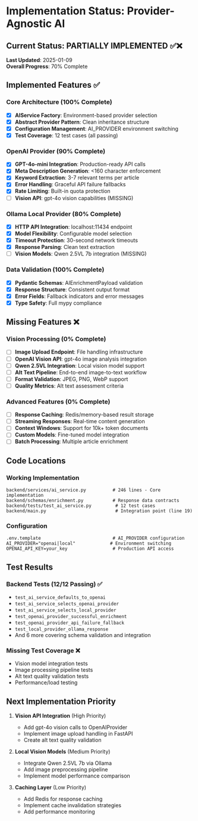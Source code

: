 # Implementation Status: Provider-Agnostic AI

## Current Status: PARTIALLY IMPLEMENTED ✅❌

**Last Updated**: 2025-01-09  
**Overall Progress**: 70% Complete

## Implemented Features ✅

### Core Architecture (100% Complete)
- [x] **AIService Factory**: Environment-based provider selection
- [x] **Abstract Provider Pattern**: Clean inheritance structure  
- [x] **Configuration Management**: AI_PROVIDER environment switching
- [x] **Test Coverage**: 12 test cases (all passing)

### OpenAI Provider (90% Complete)
- [x] **GPT-4o-mini Integration**: Production-ready API calls
- [x] **Meta Description Generation**: <160 character enforcement
- [x] **Keyword Extraction**: 3-7 relevant terms per article
- [x] **Error Handling**: Graceful API failure fallbacks
- [x] **Rate Limiting**: Built-in quota protection
- [ ] **Vision API**: gpt-4o vision capabilities (MISSING)

### Ollama Local Provider (80% Complete)  
- [x] **HTTP API Integration**: localhost:11434 endpoint
- [x] **Model Flexibility**: Configurable model selection
- [x] **Timeout Protection**: 30-second network timeouts
- [x] **Response Parsing**: Clean text extraction
- [ ] **Vision Models**: Qwen 2.5VL 7b integration (MISSING)

### Data Validation (100% Complete)
- [x] **Pydantic Schemas**: AIEnrichmentPayload validation
- [x] **Response Structure**: Consistent output format
- [x] **Error Fields**: Fallback indicators and error messages
- [x] **Type Safety**: Full mypy compliance

## Missing Features ❌

### Vision Processing (0% Complete)
- [ ] **Image Upload Endpoint**: File handling infrastructure
- [ ] **OpenAI Vision API**: gpt-4o image analysis integration
- [ ] **Qwen 2.5VL Integration**: Local vision model support
- [ ] **Alt Text Pipeline**: End-to-end image-to-text workflow
- [ ] **Format Validation**: JPEG, PNG, WebP support
- [ ] **Quality Metrics**: Alt text assessment criteria

### Advanced Features (0% Complete)
- [ ] **Response Caching**: Redis/memory-based result storage
- [ ] **Streaming Responses**: Real-time content generation
- [ ] **Context Windows**: Support for 10k+ token documents
- [ ] **Custom Models**: Fine-tuned model integration
- [ ] **Batch Processing**: Multiple article enrichment

## Code Locations

### Working Implementation
```
backend/services/ai_service.py          # 246 lines - Core implementation
backend/schemas/enrichment.py           # Response data contracts
backend/tests/test_ai_service.py         # 12 test cases
backend/main.py                          # Integration point (line 19)
```

### Configuration
```
.env.template                           # AI_PROVIDER configuration
AI_PROVIDER="openai|local"             # Environment switching
OPENAI_API_KEY=your_key                 # Production API access
```

## Test Results

### Backend Tests (12/12 Passing) ✅
- `test_ai_service_defaults_to_openai`
- `test_ai_service_selects_openai_provider` 
- `test_ai_service_selects_local_provider`
- `test_openai_provider_successful_enrichment`
- `test_openai_provider_api_failure_fallback`
- `test_local_provider_ollama_response`
- And 6 more covering schema validation and integration

### Missing Test Coverage ❌
- Vision model integration tests
- Image processing pipeline tests  
- Alt text quality validation tests
- Performance/load testing

## Next Implementation Priority

1. **Vision API Integration** (High Priority)
   - Add gpt-4o vision calls to OpenAIProvider
   - Implement image upload handling in FastAPI
   - Create alt text quality validation

2. **Local Vision Models** (Medium Priority)
   - Integrate Qwen 2.5VL 7b via Ollama
   - Add image preprocessing pipeline
   - Implement model performance comparison

3. **Caching Layer** (Low Priority)
   - Add Redis for response caching
   - Implement cache invalidation strategies
   - Add performance monitoring
